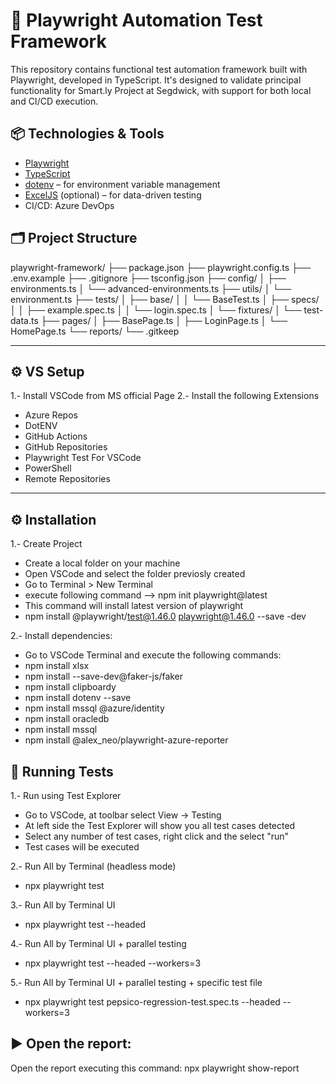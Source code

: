 # 🧪 Playwright Automation Test Framework

This repository contains functional test automation framework built with Playwright, developed in TypeScript. It's designed to validate principal functionality for Smart.ly Project at Segdwick, with support for both local and CI/CD execution.



## 📦 Technologies & Tools

- [Playwright](https://playwright.dev/)
- [TypeScript](https://www.typescriptlang.org/)
- [dotenv](https://www.npmjs.com/package/dotenv) – for environment variable management
- [ExcelJS](https://www.npmjs.com/package/exceljs) (optional) – for data-driven testing
- CI/CD: Azure DevOps


## 🗂️ Project Structure

playwright-framework/
├── package.json
├── playwright.config.ts
├── .env.example
├── .gitignore
├── tsconfig.json
├── config/
│   ├── environments.ts
│   └── advanced-environments.ts
├── utils/
│   └── environment.ts
├── tests/
│   ├── base/
│   │   └── BaseTest.ts
│   ├── specs/
│   │   ├── example.spec.ts
│   │   └── login.spec.ts
│   └── fixtures/
│       └── test-data.ts
├── pages/
│   ├── BasePage.ts
│   ├── LoginPage.ts
│   └── HomePage.ts
└── reports/
    └── .gitkeep

---

## ⚙️ VS Setup

1.- Install VSCode from MS official Page
2.- Install the following Extensions
- Azure Repos
- DotENV
- GitHub Actions
- GitHub Repositories
- Playwright Test For VSCode
- PowerShell
- Remote Repositories


---

## ⚙️ Installation

1.- Create Project
- Create a local folder on your machine
- Open VSCode and select the folder previosly created
- Go to Terminal > New Terminal
- execute following command --> npm init playwright@latest
- This command will install latest version of playwright
-  npm install @playwright/test@1.46.0  playwright@1.46.0 --save -dev

2.- Install dependencies:
- Go to VSCode Terminal and execute the following commands:
- npm install xlsx
- npm install --save-dev@faker-js/faker
- npm install clipboardy
- npm install dotenv --save
- npm install mssql @azure/identity
- npm install oracledb
- npm install mssql
- npm install @alex_neo/playwright-azure-reporter  

## 🧪 Running Tests

1.- Run using Test Explorer
- Go to VSCode, at toolbar select View -> Testing
- At left side the Test Explorer will show you all test cases detected
- Select any number of test cases, right click and the select "run"
- Test cases will be executed

2.- Run All by Terminal (headless mode)
- npx playwright test

3.- Run All by Terminal UI 
- npx playwright test --headed 

4.- Run All by Terminal UI + parallel testing 
- npx playwright test --headed --workers=3

5.- Run All by Terminal UI + parallel testing + specific test file
- npx playwright test pepsico-regression-test.spec.ts  --headed  --workers=3


## ▶️ Open the report:
Open the report executing this command: npx playwright show-report
